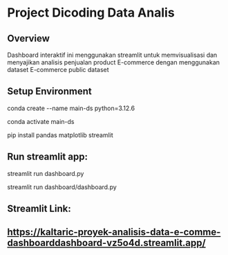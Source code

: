 # Project Dicoding Data Analis 
## Overview

Dashboard interaktif ini menggunakan streamlit untuk memvisualisasi dan menyajikan analisis penjualan product E-commerce dengan menggunakan dataset E-commerce public dataset

## Setup Environment
   
   conda create --name main-ds python=3.12.6

   conda activate main-ds

   pip install pandas matplotlib streamlit 
   
   
## Run streamlit app:
   
   streamlit run dashboard.py

   streamlit run dashboard/dashboard.py

   
## Streamlit Link:
## https://kaltaric-proyek-analisis-data-e-comme-dashboarddashboard-vz5o4d.streamlit.app/
